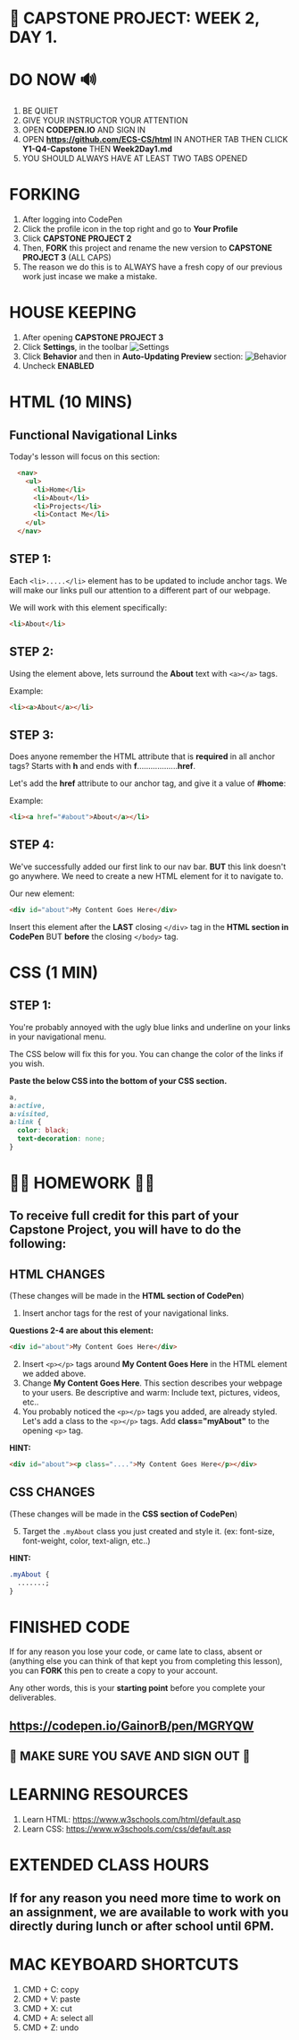 # 📌 CAPSTONE PROJECT: WEEK 2, DAY 1.

# DO NOW 🔊

1.  BE QUIET
2.  GIVE YOUR INSTRUCTOR YOUR ATTENTION
3.  OPEN **CODEPEN.IO** AND SIGN IN
4.  OPEN **https://github.com/ECS-CS/html** IN ANOTHER TAB THEN CLICK **Y1-Q4-Capstone** THEN **Week2Day1.md**
5.  YOU SHOULD ALWAYS HAVE AT LEAST TWO TABS OPENED

# FORKING

1.  After logging into CodePen
2.  Click the profile icon in the top right and go to **Your Profile**
3.  Click **CAPSTONE PROJECT 2**
4.  Then, **FORK** this project and rename the new version to **CAPSTONE PROJECT 3** (ALL CAPS)
5.  The reason we do this is to ALWAYS have a fresh copy of our previous work just incase we make a mistake.

# HOUSE KEEPING

1.  After opening **CAPSTONE PROJECT 3**
2.  Click **Settings**, in the toolbar
    ![Settings](../assets/settings.png)
3.  Click **Behavior** and then in **Auto-Updating Preview** section:
    ![Behavior](../assets/disabled.png)
4.  Uncheck **ENABLED**

# HTML (10 MINS)

## Functional Navigational Links

Today's lesson will focus on this section:

```html
  <nav>
    <ul>
      <li>Home</li>
      <li>About</li>
      <li>Projects</li>
      <li>Contact Me</li>
    </ul>
  </nav>
```

## STEP 1:

Each `<li>.....</li>` element has to be updated to include anchor tags. We will make our links pull our attention to a different part of our webpage.

We will work with this element specifically:

```html
<li>About</li>
```

## STEP 2:

Using the element above, lets surround the **About** text with `<a></a>` tags.

Example:

```html
<li><a>About</a></li>
```

## STEP 3:

Does anyone remember the HTML attribute that is **required** in all anchor tags? Starts with **h** and ends with **f**..................**href**.

Let's add the **href** attribute to our anchor tag, and give it a value of **#home**:

Example:

```html
<li><a href="#about">About</a></li>
```

## STEP 4:

We've successfully added our first link to our nav bar. **BUT** this link doesn't go anywhere. We need to create a new HTML element for it to navigate to.

Our new element:

```html
<div id="about">My Content Goes Here</div>
```

Insert this element after the **LAST** closing `</div>` tag in the **HTML section in CodePen** BUT **before** the closing `</body>` tag.

# CSS (1 MIN)

## STEP 1:

You're probably annoyed with the ugly blue links and underline on your links in your navigational menu.

The CSS below will fix this for you. You can change the color of the links if you wish.

**Paste the below CSS into the bottom of your CSS section.**

```css
a,
a:active,
a:visited,
a:link {
  color: black;
  text-decoration: none;
}
```

# 🚨🚨 HOMEWORK 🚨🚨

## To receive full credit for this part of your Capstone Project, you will have to do the following:

## HTML CHANGES

(These changes will be made in the **HTML section of CodePen**)

1.  Insert anchor tags for the rest of your navigational links.

**Questions 2-4 are about this element:**

```html
<div id="about">My Content Goes Here</div>
```

2.  Insert `<p></p>` tags around **My Content Goes Here** in the HTML element we added above.
3.  Change **My Content Goes Here**. This section describes your webpage to your users. Be descriptive and warm: Include text, pictures, videos, etc..
4.  You probably noticed the `<p></p>` tags you added, are already styled. Let's add a class to the `<p></p>` tags. Add **class="myAbout"** to the opening `<p>` tag.

**HINT:**

```html
<div id="about"><p class="....">My Content Goes Here</p></div>
```

## CSS CHANGES

(These changes will be made in the **CSS section of CodePen**)

5.  Target the `.myAbout` class you just created and style it. (ex: font-size, font-weight, color, text-align, etc..)

**HINT:**

```css
.myAbout {
  .......;
}
```

# FINISHED CODE

If for any reason you lose your code, or came late to class, absent or (anything else you can think of that kept you from completing this lesson), you can **FORK** this pen to create a copy to your account.

Any other words, this is your **starting point** before you complete your deliverables.

## https://codepen.io/GainorB/pen/MGRYQW

## 🚨 MAKE SURE YOU SAVE AND SIGN OUT 🚨

# LEARNING RESOURCES

1.  Learn HTML: https://www.w3schools.com/html/default.asp
2.  Learn CSS: https://www.w3schools.com/css/default.asp

# EXTENDED CLASS HOURS

## If for any reason you need more time to work on an assignment, we are available to work with you directly during lunch or after school until 6PM.

# MAC KEYBOARD SHORTCUTS

1.  CMD + C: copy
2.  CMD + V: paste
3.  CMD + X: cut
4.  CMD + A: select all
5.  CMD + Z: undo
